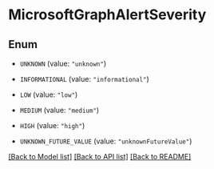 # MicrosoftGraphAlertSeverity

## Enum


* `UNKNOWN` (value: `"unknown"`)

* `INFORMATIONAL` (value: `"informational"`)

* `LOW` (value: `"low"`)

* `MEDIUM` (value: `"medium"`)

* `HIGH` (value: `"high"`)

* `UNKNOWN_FUTURE_VALUE` (value: `"unknownFutureValue"`)


[[Back to Model list]](../README.md#documentation-for-models) [[Back to API list]](../README.md#documentation-for-api-endpoints) [[Back to README]](../README.md)


